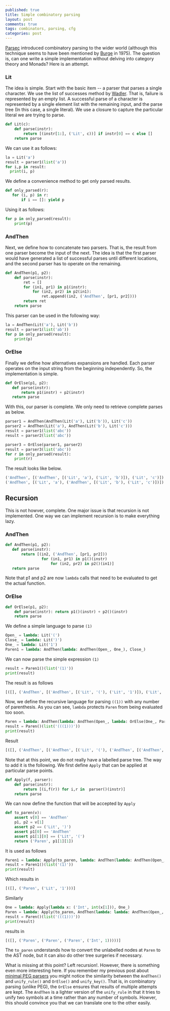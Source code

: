 ```yaml
---
published: true
title: Simple combinatory parsing
layout: post
comments: true
tags: combinators, parsing, cfg
categories: post
---
```


[Parsec](https://www.cs.nott.ac.uk/~pszgmh/pearl.pdf) introduced combinatory parsing to the wider world
(although this technique seems to have been mentioned by
[Burge](https://www.amazon.com/Recursive-Programming-Techniques-Systems-programming/dp/0201144506) in 1975).
The question is, can one write a simple implementation without delving into category theory and Monads?
Here is an attempt.

### Lit

The idea is simple. Start with the basic item -- a parser that parses a single character. We use the list of successes method by [Wadler](https://homepages.inf.ed.ac.uk/wadler/papers/marktoberdorf/baastad.pdf). That is, failure is represented
by an empty list. A successful parse of a character is represented by a single element list with the remaining
input, and the parse tree (In this case, a single literal). We use a closure to capture the particular literal we are trying to parse.

```python
def Lit(c):
    def parse(instr):
        return [(instr[1:], ('Lit', c))] if instr[0] == c else []
    return parse
```
We can use it as follows:
```python
la = Lit('a')
result = parser1(list('a'))
for i,p in result:
  print(i, p)
```
We define a convenience method to get only parsed results.

```python
def only_parsed(r):
   for (i, p) in r:
       if i == []: yield p
```
Using it as follows:
```python
for p in only_parsed(result):
    print(p)
```

### AndThen

Next, we define how to concatenate two parsers. That is, the result from one parser
become the input of the next. The idea is that the first parser would have generated a list
of successful parses until different locations, and the second parser has to operate on the
remaining.

```python
def AndThen(p1, p2):
    def parse(instr):
        ret = []
        for (in1, pr1) in p1(instr):
            for (in2, pr2) in p2(in1):
                ret.append((in2, ('AndThen', [pr1, pr2])))
        return ret
    return parse
```
This parser can be used in the following way:
```python
la = AndThen(Lit('a'), Lit('b'))
result = parser1(list('ab'))
for p in only_parsed(result):
    print(p)
```

### OrElse

Finally we define how alternatives expansions are handled. Each parser operates on the
input string from the beginning independently. So, the implementation is simple.
```python
def OrElse(p1, p2):
   def parse(instr):
       return p1(instr) + p2(instr)
   return parse
``` 

With this, our parser is complete. We only need to retrieve complete parses as below.
```python
parser1 = AndThen(AndThen(Lit('a'), Lit('b')), Lit('c'))
parser2 = AndThen(Lit('a'), AndThen(Lit('b'), Lit('c')))
result = parser1(list('abc'))
result = parser2(list('abc'))

parser3 = OrElse(parser1, parser2)
result = parser3(list('abc'))
for r in only_parsed(result):
    print(r)
 ```
 The result looks like below.
 ```python
('AndThen', [('AndThen', [('Lit', 'a'), ('Lit', 'b')]), ('Lit', 'c')])
('AndThen', [('Lit', 'a'), ('AndThen', [('Lit', 'b'), ('Lit', 'c')])])
 ```
 
## Recursion
 
This is not howver, complete. One major issue is that recursion is not implemented. One way we can
implement recursion is to make everything lazy.
 
### AndThen
 
```python
def AndThen(p1, p2):
   def parse(instr):
       return [(in2, ('AndThen', [pr1, pr2]))
                for (in1, pr1) in p1()(instr)
                    for (in2, pr2) in p2()(in1)]
   return parse
```
Note that p1 and p2 are now `lambda` calls that need to be evaluated to get the actual function.

### OrElse

```python
def OrElse(p1, p2):
    def parse(instr): return p1()(instr) + p2()(instr)
    return parse
```

We define a simple language to parse `(1)`

```python
Open_ = lambda: Lit('(')
Close_ = lambda: Lit(')')
One_ = lambda: Lit('1')
Paren1 = lambda: AndThen(lambda: AndThen(Open_, One_), Close_)
```
We can now parse the simple expression `(1)`
```python
result = Paren1()(list('(1)'))
print(result)
```

The result is as follows
```python
[([], ('AndThen', [('AndThen', [('Lit', '('), ('Lit', '1')]), ('Lit', ')')]))]
```

Now, we define the recursive language for parsing `((1))` with any number of parenthesis. As you
can see, `lambda` protects `Paren` from being evaluated too soon.

```python
Paren = lambda: AndThen(lambda: AndThen(Open_, lambda: OrElse(One_, Paren)), Close_)
result = Paren()(list('(((1)))'))
print(result)
```
Result
```python
[([], ('AndThen', [('AndThen', [('Lit', '('), ('AndThen', [('AndThen', [('Lit', '('), ('AndThen', [('AndThen', [('Lit', '('), ('Lit', '1')]), ('Lit', ')')])]), ('Lit', ')')])]), ('Lit', ')')]))]
```

Note that at this point, we do not really have a labelled parse tree. The way to add it is the following. We first define `Apply` that
can be applied at particular parse points.

```python
def Apply(f, parser):
    def parse(instr):
        return [(i,f(r)) for i,r in  parser()(instr)]
    return parse
```
We can now define the function that will be accepted by `Apply`
```python
def to_paren(v):
    assert v[0] == 'AndThen'
    p1, p2 = v[1]
    assert p2 == ('Lit', ')')
    assert p1[0] == 'AndThen'
    assert p1[1][0] == ('Lit', '(')
    return ('Paren', p1[1][1])
```
It is used as follows
```python
Paren1 = lambda: Apply(to_paren, lambda: AndThen(lambda: AndThen(Open_, One_), Close_))
result = Paren1()(list('(1)'))
print(result)
```
Which results in
```python
[([], ('Paren', ('Lit', '1')))]
```
Similarly
```python
One = lambda: Apply(lambda x: ('Int', int(x[1])), One_)
Paren = lambda: Apply(to_paren, AndThen(lambda: lambda: AndThen(Open_, lambda: OrElse(One, Paren)), Close_))
result = Paren()(list('(((1)))'))
print(result)
```
results in
```python
[([], ('Paren', ('Paren', ('Paren', ('Int', 1)))))]
```
The `to_paren` understands how to convert the unlabelled nodes at `Paren` to the AST node, but it can also do other tree surgeries if necessary.

What is missing at this point? Left recursion!.
However, there is something even more interesting here. If you remember my previous post about [minimal PEG parsers](/post/2018/09/06/peg-parsing/) you might notice the similarity between the `AndThen()` and `unify_rule()` and `OrElse()` and `unify_key()`. That is, in combinatory parsing (unlike PEG), the `OrElse` ensures that results of multiple attempts are kept. The `AndThen` is a lighter version of the `unify_rule` in that it tries to unify two symbols at a time rather than any number of symbols. Howver, this should convince you that we can translate one to the other easily.
